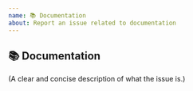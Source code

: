 ```yaml
---
name: 📚 Documentation
about: Report an issue related to documentation
---
```


## 📚 Documentation

(A clear and concise description of what the issue is.)